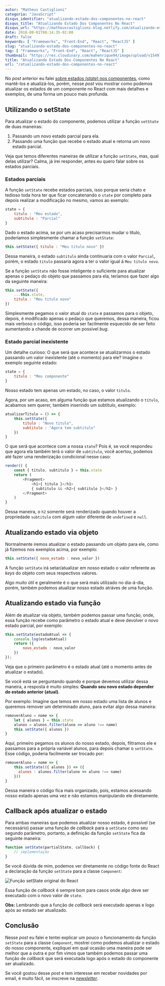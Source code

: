```yaml
---
autor: "Matheus Castiglioni"
categoria: "JavaScript"
disqus_identifier: "atualizando-estado-dos-componentes-no-react"
disqus_title: "Atualizando Estado Dos Componentes No React"
disqus_url: "https://matheuscastiglioni-blog.netlify.com/atualizando-estado-dos-componentes-no-react"
date: 2018-08-01T08:14:35-02:00
draft: false
keywords: [ "Frameworks", "Front-End", "React", "ReactJS" ]
slug: "atualizando-estado-dos-componentes-no-react"
tag: [ "Frameworks", "Front-End", "React", "ReactJS" ]
thumbnail: "https://res.cloudinary.com/mahenrique94/image/upload/v1549706656/referenciando-componentes-no-react_5b6a3230e39a8_bg_enwpkj.png"
title: "Atualizando Estado Dos Componentes No React"
url: "/atualizando-estado-dos-componentes-no-react"
---
```


No *post* anterior eu falei [sobre estados (*state*) nos componentes](http://blog.matheuscastiglioni.com.br/mantendo-estados-de-componentes-no-react-com-state), como mantê-los e atualizá-los, porém, nesse *post* vou mostrar como podemos atualizar os estados de um componente no React com mais detalhes e exemplos, de uma forma um pouco mais profunda.

## Utilizando o setState

Para atualizar o estado do componente, podemos utilizar a função `setState` de duas maneiras:

1. Passando um novo estado parcial para ela.
2. Passando uma função que recebe o estado atual e retorna um novo estado parcial.

Veja que temos diferentes maneiras de utilizar a função `setState`, mas, qual delas utilizar? Calma, já irei responder, antes eu quero falar sobre os estados parciais.

### Estados parciais

A função `setState` recebe estados parciais, isso porque seria chato e tedioso toda hora ter que ficar concatenando o `state` por completo para depois realizar a modificação no mesmo, vamos ao exemplo:

```javascript
state = {
	titulo : "Meu estado",
	subtitulo : "Parcial"
}
```

Dado o estado acima, se por um acaso precisarmos mudar o título, poderíamos simplesmente chamar a função `setState`:

```javascript
this.setState({ titulo : "Meu titulo novo" })
```

Dessa maneira, o estado `subtitulo` ainda continuaria com o valor `Parcial`, porém, o estado `titulo` passaria agora a ter o valor igual á `Meu titulo novo`.

Se a função `setState` não fosse inteligente o suficiente para atualizar apenas o pedaço do objeto que passamos para ela, teríamos que fazer algo da seguinte maneira:

```javascript
this.setState({
	...this.state,
	titulo : "Meu titulo novo"
})
```

Simplesmente pegamos o valor atual do `state` e passamos para o objeto, depois, é modificado apenas o pedaço que queremos, dessa maneira, ficou mais verboso o código, isso poderia ser facilmente esquecido de ser feito aumentando a chande de ocorrer um possível *bug*.

### Estado parcial inexistente

Um detalhe curíoso: O que será que acontece se atualizarmos o estado passando um valor inexistente (até o momento) para ele? Imagine o exemplo seguinte estado:

```javascript
state = {
	titulo : "Meu componente"
}
```

Nosso estado tem apenas um estado, no caso, o valor `titulo`.

Agora, por um acaso, em alguma função que estamos atualizando o `título`, acabamos sem querer, também inserindo um subtitulo, exemplo:

```javascript
atualizarTitulo = () => {
	this.setState({
		titulo : "Novo titulo",
		subtitulo : "Agora tem subtitulo"
	})
}
```

O que será que acontece com a nossa `state`? Pois é, se você respondeu que agora ela também terá o valor de `subtitulo`, você acertou, podemos até fazer uma renderização condicional nesse caso:

```javascript
render() {
	const { titulo, subtitulo } = this.state
	return (
		<Fragment>
			<h1>{ titulo }</h1>
			{ subtitulo && <h2>{ subtitulo }</h2> }
		</Fragment>
	)
}
```

Dessa maneira, o `h2` somente será renderizado quando houver a propriedade `subtitulo` com algum valor diferente de `undefined` e `null`.

## Atualizando estado via objeto

Normalmente iremos atualizar o estado passando um objeto para ele, como já fizemos nos exemplos acima, por exemplo:

```javascript
this.setState({ novo_estado : novo_valor })
```

A função `setState` irá setar/atualizar em nosso estado o valor referente as *keys* do objeto com seus respectivos valores.

Algo muito útil e geralmente é o que será mais utilizado no dia-á-dia, porém, também podemos atualizar nosso estado atráves de uma função.

## Atualizando estado via função

Além de atualizar via objeto, também podemos passar uma função, onde, essa função recebe como parâmetro o estado atual e deve devolver o novo estado parcial, por exemplo:

```javascript
this.setState(estadoAtual => {
	console.log(estadoAtual)
	return ({
		novo_estado : novo_valor
	})
});
```

Veja que o primeiro parâmetro é o estado atual (até o momento antes de atualizar o estado).

Se você está se perguntando quando e porque devemos utilizar dessa maneira, a resposta é muito simples: **Quando seu novo estado depender do estado anterior (atual)**.

Por exemplo: Imagine que temos em nosso estado uma lista de alunos e queremos remover um determinado aluno, para evitar algo dessa maneira:

```javascript
removerAluno = nome => {
	let { alunos } = this.state
    alunos = alunos.filter(aluno => aluno !== name)
    this.setState({ alunos })
}
```

Aqui, primeiro pegamos os alunos do nosso estado, depois, filtramos ele e passamos para a própria variável alunos, para depois chamar o `setState`. Esse código, poderia facilmente ser trocado por:

```javascript
removerAluno = nome => {
	this.setState(({ alunos }) => ({
      alunos : alunos.filter(aluno => aluno !== name)
    }))
}
```

Dessa maneira o código fica mais organizado, pois, estamos acessando nosso estado apenas uma vez e não estamos manipulando ele diretamente.

## Callback após atualizar o estado

Para ambas maneiras que podemos atualizar nosso estado, é possível (se necessário) passar uma função de *callback* para a `setState` como seu segundo parâmetro, portanto, a definição da função `setState` fica da seguinte maneira:

```javascript
function setState(partialState, callback) {
	// implementação
}
```

Se você dúvida de mim, podemos ver diretamente no código fonte do React a declaração da função `setState` para a classe `Component`:

![Função setState original do React](https://res.cloudinary.com/mahenrique94/image/upload/v1549706896/5b60dfcf7de23_bg_xzkejg.png)

Essa função de *callback* é sempre bom para casos onde algo deve ser executado com o novo valor de `state`.

**Obs:** Lembrando que a função de *callback* será executado apenas e logo após ao estado ser atualizado.

## Conclusão

Nesse *post* eu falei e tentei explicar um pouco o funcionamento da função `setState` para a classe `Component`, mostrei como podemos atualizar o estado do nosso componente, expliquei em qual ocasião uma maneira pode ser melhor que a outra e por fim vimos que também podemos passar uma função de *callback* que será executada logo após o estado do componente ser atualizado.

Se você gostou desse *post* e tem interesse em receber novidades por email, é muito fácil, se inscreve na [*newsletter*](http://eepurl.com/ggP7Rv).
